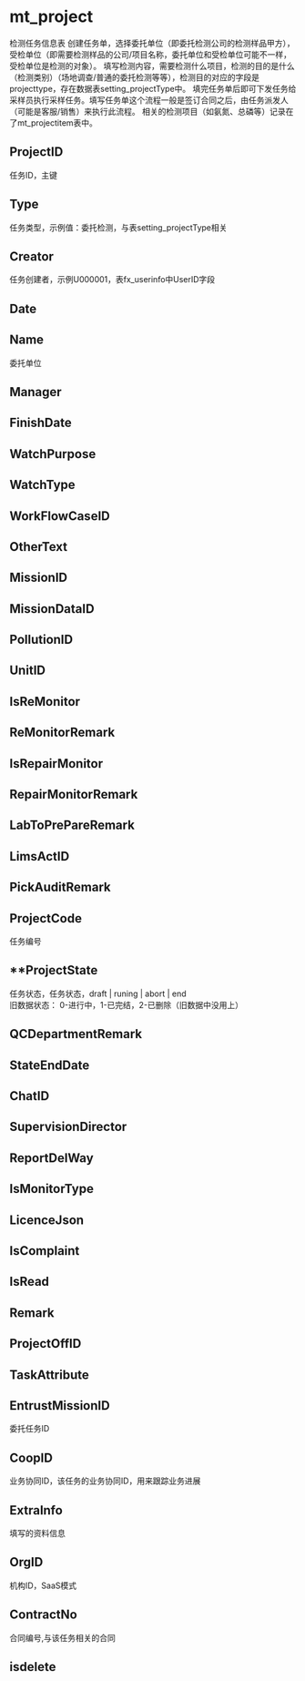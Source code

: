# mt_project
检测任务信息表
创建任务单，选择委托单位（即委托检测公司的检测样品甲方），受检单位（即需要检测样品的公司/项目名称，委托单位和受检单位可能不一样，受检单位是检测的对象）。
填写检测内容，需要检测什么项目，检测的目的是什么（检测类别）（场地调查/普通的委托检测等等），检测目的对应的字段是projecttype，存在数据表setting_projectType中。
填完任务单后即可下发任务给采样员执行采样任务。填写任务单这个流程一般是签订合同之后，由任务派发人（可能是客服/销售）来执行此流程。
相关的检测项目（如氨氮、总磷等）记录在了mt_projectitem表中。

## ProjectID
任务ID，主键
## Type
任务类型，示例值：委托检测，与表setting_projectType相关
## Creator
任务创建者，示例U000001，表fx_userinfo中UserID字段
## Date

## Name

委托单位

## Manager
## FinishDate
## WatchPurpose
## WatchType
## WorkFlowCaseID
## OtherText
## MissionID
## MissionDataID
## PollutionID
## UnitID
## IsReMonitor
## ReMonitorRemark
## IsRepairMonitor
## RepairMonitorRemark
## LabToPrePareRemark
## LimsActID
## PickAuditRemark
## ProjectCode
任务编号
## \*\*ProjectState
任务状态，任务状态，draft | runing | abort | end    
旧数据状态：
0-进行中，1-已完结，2-已删除（旧数据中没用上）
## QCDepartmentRemark
## StateEndDate
## ChatID
## SupervisionDirector
## ReportDelWay
## IsMonitorType
## LicenceJson
## IsComplaint
## IsRead
## Remark
## ProjectOffID
## TaskAttribute
## EntrustMissionID
委托任务ID
## CoopID
业务协同ID，该任务的业务协同ID，用来跟踪业务进展
## ExtraInfo
填写的资料信息
## OrgID

机构ID，SaaS模式

## ContractNo
合同编号,与该任务相关的合同

## isdelete
